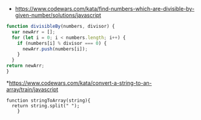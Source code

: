 * https://www.codewars.com/kata/find-numbers-which-are-divisible-by-given-number/solutions/javascript
```javascript 
function divisibleBy(numbers, divisor) {
  var newArr = [];
  for (let i = 0; i < numbers.length; i++) {
    if (numbers[i] % divisor === 0) {
      newArr.push(numbers[i]);
    } 
  }
return newArr;
}
```
*https://www.codewars.com/kata/convert-a-string-to-an-array/train/javascript
```
function stringToArray(string){
  return string.split(" ");
	}
```